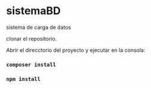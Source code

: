 # sistemaBD
 sistema de carga de datos
 
 clonar el repositorio.

 Abrir el direcctorio del proyecto y ejecutar en la consola:

### `composer install`
### `npm install`
